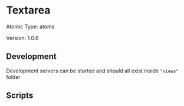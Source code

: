 # Textarea

Atomic Type: atoms

Version: 1.0.6

## Development

Development servers can be started and should all exist inside `"views"` folder

## Scripts
